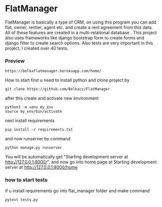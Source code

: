 # FlatManager
FlatManager is basically a type of CRM, on using this program you can add flat, owner, rentier, agent etc. and create a rent agreement from this data. All of these features are created in a multi-relational database .
This project also uses frameworks like django bootstrap form to create forms and django filter to create search options.
Also tests are very important in this project, I created over 40 tests.

### Preview
```
https://belkaflatmanager.herokuapp.com/home/
```

How to start
first u need to install python and clone project by
```
git clone https://github.com/Belkacz/FlatManager
```
after this create and activate new environment
```
python3 -m venv my_env
source my_env/bin/activate   
```
next install requirements
```
pip install -r requirements.txt
```
and now runserver by command
```
python manage.py runserver     
```
You will be automatically get "Starting development server at http://127.0.0.1:8000/", and now go into home page at Starting development server at http://127.0.0.1:8000/home

### how to start tests
if u install requirements go into flat_manager folder and make command
```
pytest tests.py
```
